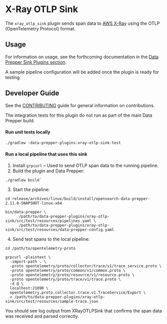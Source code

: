 # X-Ray OTLP Sink

The `xray_otlp_sink` plugin sends span data to [AWS X-Ray](https://docs.aws.amazon.com/xray/) using the OTLP (OpenTelemetry Protocol) format.

## Usage

For information on usage, see the forthcoming documentation in the [Data Prepper Sink Plugins section](https://opensearch.org/docs/latest/data-prepper/pipelines/configuration/sinks/).

A sample pipeline configuration will be added once the plugin is ready for testing.

## Developer Guide

See the [CONTRIBUTING](https://github.com/opensearch-project/data-prepper/blob/main/CONTRIBUTING.md) guide for general information on contributions.

The integration tests for this plugin do not run as part of the main Data Prepper build.

#### Run unit tests locally

```bash
./gradlew :data-prepper-plugins:xray-otlp-sink:test
```

#### Run a local pipeline that uses this sink

1. Install `grpcurl` – Used to send OTLP span data to the running pipeline.
2. Build the plugin and Data Prepper: 
```
./gradlew build`
```
3. Start the pipeline:
```
cd release/archives/linux/build/install/opensearch-data-prepper-2.11.0-SNAPSHOT-linux-x64

bin/data-prepper \
      /path/to/data-prepper-plugins/xray-otlp-sink/src/test/resources/pipelines.yaml \
      /path/to/data-prepper-plugins/xray-otlp-sink/src/test/resources/data-prepper-config.yaml
```
4. Send test spans to the local pipeline:
```
cd /path/to/opentelemetry-proto

grpcurl -plaintext \
  -import-path . \
  -proto opentelemetry/proto/collector/trace/v1/trace_service.proto \
  -proto opentelemetry/proto/common/v1/common.proto \
  -proto opentelemetry/proto/resource/v1/resource.proto \
  -proto opentelemetry/proto/trace/v1/trace.proto \
  -d @ \
  localhost:21890 \
  opentelemetry.proto.collector.trace.v1.TraceService/Export \
  < /path/to/data-prepper-plugins/xray-otlp-sink/src/test/resources/sample-trace.json
```

You should see log output from XRayOTLPSink that confirms the span data was received and parsed correctly.
